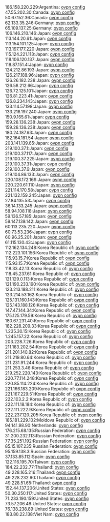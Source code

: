 186.158.220.229:Argentina: [ovpn config](vpn/186_158_220_229.ovpn)  
47.55.202.30:Canada: [ovpn config](vpn/47_55_202_30.ovpn)  
50.67.152.36:Canada: [ovpn config](vpn/50_67_152_36.ovpn)  
62.133.35.246:Germany: [ovpn config](vpn/62_133_35_246.ovpn)  
65.109.137.25:Germany: [ovpn config](vpn/65_109_137_25.ovpn)  
106.146.210.146:Japan: [ovpn config](vpn/106_146_210_146.ovpn)  
113.144.20.61:Japan: [ovpn config](vpn/113_144_20_61.ovpn)  
113.154.101.125:Japan: [ovpn config](vpn/113_154_101_125.ovpn)  
113.197.177.220:Japan: [ovpn config](vpn/113_197_177_220.ovpn)  
115.124.221.113:Japan: [ovpn config](vpn/115_124_221_113.ovpn)  
118.106.120.137:Japan: [ovpn config](vpn/118_106_120_137.ovpn)  
118.87.151.4:Japan: [ovpn config](vpn/118_87_151_4.ovpn)  
124.212.86.193:Japan: [ovpn config](vpn/124_212_86_193.ovpn)  
126.217.188.96:Japan: [ovpn config](vpn/126_217_188_96.ovpn)  
126.26.182.238:Japan: [ovpn config](vpn/126_26_182_238.ovpn)  
126.58.212.66:Japan: [ovpn config](vpn/126_58_212_66.ovpn)  
126.72.125.101:Japan: [ovpn config](vpn/126_72_125_101.ovpn)  
126.81.223.41:Japan: [ovpn config](vpn/126_81_223_41.ovpn)  
126.8.234.143:Japan: [ovpn config](vpn/126_8_234_143.ovpn)  
133.114.57.198:Japan: [ovpn config](vpn/133_114_57_198.ovpn)  
133.218.197.240:Japan: [ovpn config](vpn/133_218_197_240.ovpn)  
150.9.165.61:Japan: [ovpn config](vpn/150_9_165_61.ovpn)  
159.28.136.238:Japan: [ovpn config](vpn/159_28_136_238.ovpn)  
159.28.136.238:Japan: [ovpn config](vpn/159_28_136_238.ovpn)  
180.24.187.63:Japan: [ovpn config](vpn/180_24_187_63.ovpn)  
182.164.181.54:Japan: [ovpn config](vpn/182_164_181_54.ovpn)  
203.141.139.65:Japan: [ovpn config](vpn/203_141_139_65.ovpn)  
219.100.37.1:Japan: [ovpn config](vpn/219_100_37_1.ovpn)  
219.100.37.117:Japan: [ovpn config](vpn/219_100_37_117.ovpn)  
219.100.37.225:Japan: [ovpn config](vpn/219_100_37_225.ovpn)  
219.100.37.31:Japan: [ovpn config](vpn/219_100_37_31.ovpn)  
219.100.37.6:Japan: [ovpn config](vpn/219_100_37_6.ovpn)  
219.104.86.133:Japan: [ovpn config](vpn/219_104_86_133.ovpn)  
220.108.172.169:Japan: [ovpn config](vpn/220_108_172_169.ovpn)  
220.220.61.110:Japan: [ovpn config](vpn/220_220_61_110.ovpn)  
221.114.170.58:Japan: [ovpn config](vpn/221_114_170_58.ovpn)  
221.132.159.245:Japan: [ovpn config](vpn/221_132_159_245.ovpn)  
27.84.135.53:Japan: [ovpn config](vpn/27_84_135_53.ovpn)  
36.14.133.245:Japan: [ovpn config](vpn/36_14_133_245.ovpn)  
58.94.108.118:Japan: [ovpn config](vpn/58_94_108_118.ovpn)  
59.136.57.185:Japan: [ovpn config](vpn/59_136_57_185.ovpn)  
59.147.139.142:Japan: [ovpn config](vpn/59_147_139_142.ovpn)  
60.113.235.220:Japan: [ovpn config](vpn/60_113_235_220.ovpn)  
60.73.53.236:Japan: [ovpn config](vpn/60_73_53_236.ovpn)  
60.96.25.201:Japan: [ovpn config](vpn/60_96_25_201.ovpn)  
61.115.130.43:Japan: [ovpn config](vpn/61_115_130_43.ovpn)  
112.162.134.248:Korea Republic of: [ovpn config](vpn/112_162_134_248.ovpn)  
112.223.101.156:Korea Republic of: [ovpn config](vpn/112_223_101_156.ovpn)  
115.93.15.7:Korea Republic of: [ovpn config](vpn/115_93_15_7.ovpn)  
115.93.15.7:Korea Republic of: [ovpn config](vpn/115_93_15_7.ovpn)  
118.33.42.13:Korea Republic of: [ovpn config](vpn/118_33_42_13.ovpn)  
118.45.237.61:Korea Republic of: [ovpn config](vpn/118_45_237_61.ovpn)  
121.129.0.113:Korea Republic of: [ovpn config](vpn/121_129_0_113.ovpn)  
121.190.233.190:Korea Republic of: [ovpn config](vpn/121_190_233_190.ovpn)  
123.213.188.211:Korea Republic of: [ovpn config](vpn/123_213_188_211.ovpn)  
123.214.53.162:Korea Republic of: [ovpn config](vpn/123_214_53_162.ovpn)  
125.131.160.143:Korea Republic of: [ovpn config](vpn/125_131_160_143.ovpn)  
125.143.188.126:Korea Republic of: [ovpn config](vpn/125_143_188_126.ovpn)  
147.47.144.34:Korea Republic of: [ovpn config](vpn/147_47_144_34.ovpn)  
175.125.179.59:Korea Republic of: [ovpn config](vpn/175_125_179_59.ovpn)  
180.67.231.40:Korea Republic of: [ovpn config](vpn/180_67_231_40.ovpn)  
182.228.209.33:Korea Republic of: [ovpn config](vpn/182_228_209_33.ovpn)  
1.235.30.15:Korea Republic of: [ovpn config](vpn/1_235_30_15.ovpn)  
1.245.157.22:Korea Republic of: [ovpn config](vpn/1_245_157_22.ovpn)  
203.228.7.26:Korea Republic of: [ovpn config](vpn/203_228_7_26.ovpn)  
211.183.202.54:Korea Republic of: [ovpn config](vpn/211_183_202_54.ovpn)  
211.201.140.82:Korea Republic of: [ovpn config](vpn/211_201_140_82.ovpn)  
211.219.80.64:Korea Republic of: [ovpn config](vpn/211_219_80_64.ovpn)  
211.231.91.244:Korea Republic of: [ovpn config](vpn/211_231_91_244.ovpn)  
211.253.3.46:Korea Republic of: [ovpn config](vpn/211_253_3_46.ovpn)  
219.252.220.143:Korea Republic of: [ovpn config](vpn/219_252_220_143.ovpn)  
220.77.114.248:Korea Republic of: [ovpn config](vpn/220_77_114_248.ovpn)  
220.85.114.224:Korea Republic of: [ovpn config](vpn/220_85_114_224.ovpn)  
221.166.183.209:Korea Republic of: [ovpn config](vpn/221_166_183_209.ovpn)  
221.167.229.51:Korea Republic of: [ovpn config](vpn/221_167_229_51.ovpn)  
222.103.2.2:Korea Republic of: [ovpn config](vpn/222_103_2_2.ovpn)  
222.111.18.184:Korea Republic of: [ovpn config](vpn/222_111_18_184.ovpn)  
222.111.222.9:Korea Republic of: [ovpn config](vpn/222_111_222_9.ovpn)  
222.237.120.205:Korea Republic of: [ovpn config](vpn/222_237_120_205.ovpn)  
185.181.229.102:Moldova Republic of: [ovpn config](vpn/185_181_229_102.ovpn)  
94.141.98.90:Netherlands: [ovpn config](vpn/94_141_98_90.ovpn)  
176.215.68.135:Russian Federation: [ovpn config](vpn/176_215_68_135.ovpn)  
31.200.232.113:Russian Federation: [ovpn config](vpn/31_200_232_113.ovpn)  
77.35.251.192:Russian Federation: [ovpn config](vpn/77_35_251_192.ovpn)  
85.15.107.235:Russian Federation: [ovpn config](vpn/85_15_107_235.ovpn)  
95.159.138.3:Russian Federation: [ovpn config](vpn/95_159_138_3.ovpn)  
37.133.85.112:Spain: [ovpn config](vpn/37_133_85_112.ovpn)  
122.116.195.70:Taiwan: [ovpn config](vpn/122_116_195_70.ovpn)  
184.22.232.77:Thailand: [ovpn config](vpn/184_22_232_77.ovpn)  
49.228.165.216:Thailand: [ovpn config](vpn/49_228_165_216.ovpn)  
49.228.232.60:Thailand: [ovpn config](vpn/49_228_232_60.ovpn)  
49.228.51.65:Thailand: [ovpn config](vpn/49_228_51_65.ovpn)  
152.44.137.206:United States: [ovpn config](vpn/152_44_137_206.ovpn)  
50.30.250.117:United States: [ovpn config](vpn/50_30_250_117.ovpn)  
71.233.190.159:United States: [ovpn config](vpn/71_233_190_159.ovpn)  
73.57.206.48:United States: [ovpn config](vpn/73_57_206_48.ovpn)  
76.138.238.89:United States: [ovpn config](vpn/76_138_238_89.ovpn)  
183.80.22.138:Viet Nam: [ovpn config](vpn/183_80_22_138.ovpn)  
